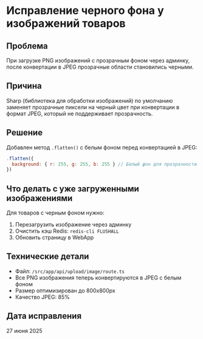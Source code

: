 # Исправление черного фона у изображений товаров

## Проблема
При загрузке PNG изображений с прозрачным фоном через админку, после конвертации в JPEG прозрачные области становились черными.

## Причина
Sharp (библиотека для обработки изображений) по умолчанию заменяет прозрачные пиксели на черный цвет при конвертации в формат JPEG, который не поддерживает прозрачность.

## Решение
Добавлен метод `.flatten()` с белым фоном перед конвертацией в JPEG:

```javascript
.flatten({ 
  background: { r: 255, g: 255, b: 255 } // Белый фон для прозрачности
})
```

## Что делать с уже загруженными изображениями
Для товаров с черным фоном нужно:
1. Перезагрузить изображение через админку
2. Очистить кэш Redis: `redis-cli FLUSHALL`
3. Обновить страницу в WebApp

## Технические детали
- Файл: `/src/app/api/upload/image/route.ts`
- Все PNG изображения теперь конвертируются в JPEG с белым фоном
- Размер оптимизирован до 800x800px
- Качество JPEG: 85%

## Дата исправления
27 июня 2025
